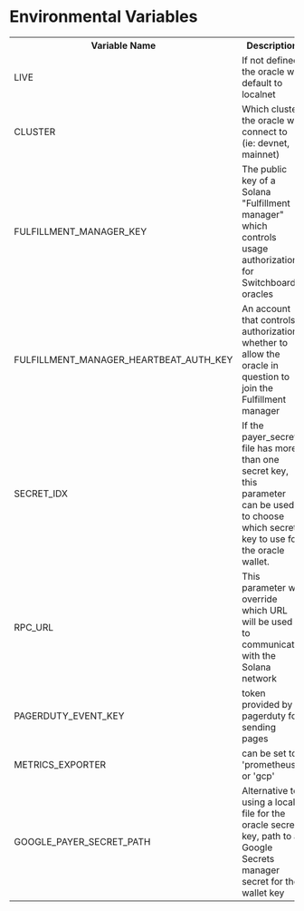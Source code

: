 # Environmental Variables

 <table>
  <tr>
    <th>Variable Name</th>
    <th>Description</th>
  </tr>
  <tr>
    <td>LIVE</td>
    <td>If not defined, the oracle will default to localnet</td>
  </tr>
  <tr>
    <td>CLUSTER</td>
    <td>Which cluster the oracle will connect to (ie: devnet, mainnet)</td>
  </tr>
  <tr>
    <td>FULFILLMENT_MANAGER_KEY</td>
    <td>The public key of a Solana "Fulfillment manager" which controls usage authorizations for Switchboard oracles</td>
  </tr>
  <tr>
    <td>FULFILLMENT_MANAGER_HEARTBEAT_AUTH_KEY</td>
    <td>An account that controls authorization whether to allow the oracle in question to join the Fulfillment manager</td>
  </tr>
  <tr>
    <td>SECRET_IDX</td>
    <td>If the payer_secrets file has more than one secret key, this parameter can be used to choose which secret key to use for the oracle wallet.</td>
  </tr>
  <tr>
    <td>RPC_URL</td>
    <td>This parameter will override which URL will be used to communicate with the Solana network</td>
  </tr>
  <tr>
    <td>PAGERDUTY_EVENT_KEY</td>
    <td>token provided by pagerduty for sending pages</td>
  </tr>
  <tr>
    <td>METRICS_EXPORTER</td>
    <td>can be set to 'prometheus' or 'gcp'</td>
  </tr>
  <tr>
    <td>GOOGLE_PAYER_SECRET_PATH</td>
    <td>Alternative to using a local file for the oracle secret key, path to a Google Secrets manager secret for the wallet key</td>
  </tr>
</table>
